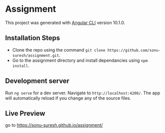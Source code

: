 # Assignment

This project was generated with [Angular CLI](https://github.com/angular/angular-cli) version 10.1.0.

## Installation Steps

- Clone the repo using the command `git clone https://github.com/sonu-suresh/assignment.git`.
- Go to the assignment directory and install dependancies using `npm install`.

## Development server

Run `ng serve` for a dev server. Navigate to `http://localhost:4200/`. The app will automatically reload if you change any of the source files.

## Live Preview

go to https://sonu-suresh.github.io/assignment/
